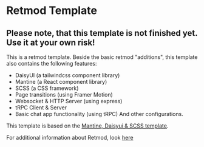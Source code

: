 # Retmod Template

## Please note, that this template is not finished yet. Use it at your own risk!

This is a retmod template. Beside the basic retmod "additions", this template also contains the following features:
- DaisyUI (a tailwindcss component library)
- Mantine (a React component library)
- SCSS (a CSS framework)
- Page transitions (using Framer Motion)
- Websocket & HTTP Server (using express)
- tRPC Client & Server
- Basic chat app functionality (using tRPC)
And other configurations.

This template is based on the [Mantine, Daisyui & SCSS template](https://github.com/Retmod/template-mantine-daisyui-scss).

For additional information about Retmod, look [here](https://retmod.r07.dev)

